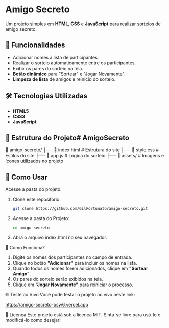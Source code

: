 # Amigo Secreto

Um projeto simples em **HTML**, **CSS** e **JavaScript** para realizar sorteios de amigo secreto.

## 📌 Funcionalidades

- Adicionar nomes à lista de participantes.
- Realizar o sorteio automaticamente entre os participantes.
- Exibir os pares do sorteio na tela.
- **Botão dinâmico** para "Sortear" e "Jogar Novamente".
- **Limpeza de lista** de amigos e reinício do sorteio.

## 🛠️ Tecnologias Utilizadas

- **HTML5**
- **CSS3**
- **JavaScript**

## 📂 Estrutura do Projeto# AmigoSecreto

📁 amigo-secreto/
├── 📄 index.html  # Estrutura do site
├── 📄 style.css   # Estilos do site
├── 📄 app.js      # Lógica do sorteio
├── 📁 assets/     # Imagens e ícones utilizados no projeto

## 🚀 Como Usar
Acesse a pasta do projeto:

1. Clone este repositório:
   ```bash
   git clone https://github.com/GilFortunato/amigo-secreto.git

2. Acesse a pasta do Projeto:
   ```bash
   cd amigo-secreto
   
3. Abra o arquivo index.html no seu navegador.



📝 Como Funciona?

  1. Digite os nomes dos participantes no campo de entrada.
  2. Clique no botão **"Adicionar"** para incluir os nomes na lista.
  3. Quando todos os nomes forem adicionados, clique em **"Sortear Amigo"**.
  4. Os pares do sorteio serão exibidos na tela.
  5. Clique em **"Jogar Novamente"** para reiniciar o processo.

 

🌐 Teste ao Vivo
Você pode testar o projeto ao vivo neste link:

https://amigo-secreto-bsw6.vercel.app


📄 Licença
Este projeto está sob a licença MIT. Sinta-se livre para usá-lo e modificá-lo como desejar!
